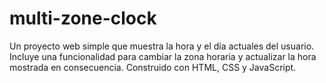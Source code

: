 # multi-zone-clock
Un proyecto web simple que muestra la hora y el día actuales del usuario. Incluye una funcionalidad para cambiar la zona horaria y actualizar la hora mostrada en consecuencia. Construido con HTML, CSS y JavaScript.
